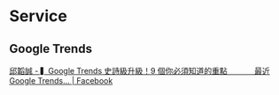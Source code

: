 # Service

## Google Trends

[邱韜誠 - ▍Google Trends 史詩級升級！9 個你必須知道的重點 ⠀⠀⠀⠀ 最近 Google Trends... | Facebook](https://www.facebook.com/OwlFrank/posts/pfbid02w2XpykQPQZuRaVBEZATAA2DDW1oUtKPnZDND4Ea93dmcGQaozgRoCd8CpyCqPaybl)

